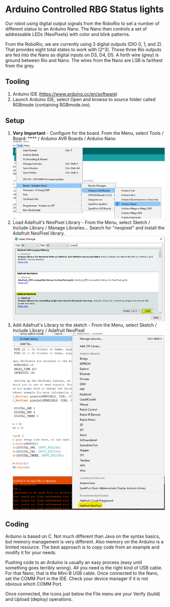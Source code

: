 # Arduino Controlled RBG Status lights

Our robot using digital output signals from the RoboRio to set a number of different status to an Arduino Nano.  The Nano then controls a set of addressable LEDs (NeoPixels) with color and blink patterns.

From the RoboRio, we are currently using 3 digital outputs (DIO 0, 1, and 2).  That provides eight total states to work with (2^3).  Those three Rio outputs are fed into the Nano as digital inputs on D3, D4, D5.  A forth wire (grey) is ground between Rio and Nano.  The wires from the Nano are LSB is farthest from the grey.

## Tooling
1. Arduino IDE (https://www.arduino.cc/en/software)
1. Launch Arduino IDE, select Open and browse to source folder called RGBmode (containing RGBmode.ino).

## Setup
1. **Very Important** - Configure for the board. From the Menu, select Tools / Board: **** / Arduino AVR Boards / Arduino Nano
![image info](./images/ArduinoNanoBoardSelection.png)
1. Load Adafruit's NeoPixel Library - From the Menu, select Sketch / Include Library / Manage Libraries...  Search for "neopixel" and install the Adafruit NeoPixel library.
![image info](./images/AdafruitNeoPixelLibraryManagerInstall.png)
1. Add Adafruit's Library to the sketch - From the Menu, select Sketch / Include Library / Adafruit NeoPixel
![image info](./images/AdafruitNeoPixelAddLibrary.png)

## Coding
Arduino is based on C.  Not much different than Java on the syntax basics, but memory management is very different.  Also memory on the Arduino is a limited resource.  The best approach is to copy code from an example and modify it for your needs.

Pushing code to an Arduino is usually an easy process (easy until something goes terribly wrong).  All you need is the right kind of USB cable.  For that Nano, that is the Mini-B USB cable.  Once connected to the Nano, set the COMM Port in the IDE.  Check your device manager if it is not obvious which COMM Port.

Once connected, the icons just below the File menu are your Verify (build) and Upload (deploy) operations.